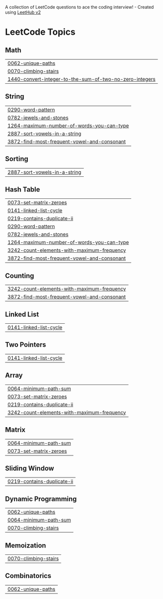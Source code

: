 A collection of LeetCode questions to ace the coding interview! - Created using [LeetHub v2](https://github.com/arunbhardwaj/LeetHub-2.0)
<!---LeetCode Topics Start-->
# LeetCode Topics
## Math
|  |
| ------- |
| [0062-unique-paths](https://github.com/deviakula2006/leethub/tree/master/0062-unique-paths) |
| [0070-climbing-stairs](https://github.com/deviakula2006/leethub/tree/master/0070-climbing-stairs) |
| [1440-convert-integer-to-the-sum-of-two-no-zero-integers](https://github.com/deviakula2006/leethub/tree/master/1440-convert-integer-to-the-sum-of-two-no-zero-integers) |
## String
|  |
| ------- |
| [0290-word-pattern](https://github.com/deviakula2006/leethub/tree/master/0290-word-pattern) |
| [0782-jewels-and-stones](https://github.com/deviakula2006/leethub/tree/master/0782-jewels-and-stones) |
| [1264-maximum-number-of-words-you-can-type](https://github.com/deviakula2006/leethub/tree/master/1264-maximum-number-of-words-you-can-type) |
| [2887-sort-vowels-in-a-string](https://github.com/deviakula2006/leethub/tree/master/2887-sort-vowels-in-a-string) |
| [3872-find-most-frequent-vowel-and-consonant](https://github.com/deviakula2006/leethub/tree/master/3872-find-most-frequent-vowel-and-consonant) |
## Sorting
|  |
| ------- |
| [2887-sort-vowels-in-a-string](https://github.com/deviakula2006/leethub/tree/master/2887-sort-vowels-in-a-string) |
## Hash Table
|  |
| ------- |
| [0073-set-matrix-zeroes](https://github.com/deviakula2006/leethub/tree/master/0073-set-matrix-zeroes) |
| [0141-linked-list-cycle](https://github.com/deviakula2006/leethub/tree/master/0141-linked-list-cycle) |
| [0219-contains-duplicate-ii](https://github.com/deviakula2006/leethub/tree/master/0219-contains-duplicate-ii) |
| [0290-word-pattern](https://github.com/deviakula2006/leethub/tree/master/0290-word-pattern) |
| [0782-jewels-and-stones](https://github.com/deviakula2006/leethub/tree/master/0782-jewels-and-stones) |
| [1264-maximum-number-of-words-you-can-type](https://github.com/deviakula2006/leethub/tree/master/1264-maximum-number-of-words-you-can-type) |
| [3242-count-elements-with-maximum-frequency](https://github.com/deviakula2006/leethub/tree/master/3242-count-elements-with-maximum-frequency) |
| [3872-find-most-frequent-vowel-and-consonant](https://github.com/deviakula2006/leethub/tree/master/3872-find-most-frequent-vowel-and-consonant) |
## Counting
|  |
| ------- |
| [3242-count-elements-with-maximum-frequency](https://github.com/deviakula2006/leethub/tree/master/3242-count-elements-with-maximum-frequency) |
| [3872-find-most-frequent-vowel-and-consonant](https://github.com/deviakula2006/leethub/tree/master/3872-find-most-frequent-vowel-and-consonant) |
## Linked List
|  |
| ------- |
| [0141-linked-list-cycle](https://github.com/deviakula2006/leethub/tree/master/0141-linked-list-cycle) |
## Two Pointers
|  |
| ------- |
| [0141-linked-list-cycle](https://github.com/deviakula2006/leethub/tree/master/0141-linked-list-cycle) |
## Array
|  |
| ------- |
| [0064-minimum-path-sum](https://github.com/deviakula2006/leethub/tree/master/0064-minimum-path-sum) |
| [0073-set-matrix-zeroes](https://github.com/deviakula2006/leethub/tree/master/0073-set-matrix-zeroes) |
| [0219-contains-duplicate-ii](https://github.com/deviakula2006/leethub/tree/master/0219-contains-duplicate-ii) |
| [3242-count-elements-with-maximum-frequency](https://github.com/deviakula2006/leethub/tree/master/3242-count-elements-with-maximum-frequency) |
## Matrix
|  |
| ------- |
| [0064-minimum-path-sum](https://github.com/deviakula2006/leethub/tree/master/0064-minimum-path-sum) |
| [0073-set-matrix-zeroes](https://github.com/deviakula2006/leethub/tree/master/0073-set-matrix-zeroes) |
## Sliding Window
|  |
| ------- |
| [0219-contains-duplicate-ii](https://github.com/deviakula2006/leethub/tree/master/0219-contains-duplicate-ii) |
## Dynamic Programming
|  |
| ------- |
| [0062-unique-paths](https://github.com/deviakula2006/leethub/tree/master/0062-unique-paths) |
| [0064-minimum-path-sum](https://github.com/deviakula2006/leethub/tree/master/0064-minimum-path-sum) |
| [0070-climbing-stairs](https://github.com/deviakula2006/leethub/tree/master/0070-climbing-stairs) |
## Memoization
|  |
| ------- |
| [0070-climbing-stairs](https://github.com/deviakula2006/leethub/tree/master/0070-climbing-stairs) |
## Combinatorics
|  |
| ------- |
| [0062-unique-paths](https://github.com/deviakula2006/leethub/tree/master/0062-unique-paths) |
<!---LeetCode Topics End-->